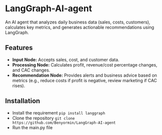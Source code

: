 # LangGraph-AI-agent

An AI agent that analyzes daily business data (sales, costs, customers), calculates key metrics, and generates actionable recommendations using LangGraph.

## Features

- **Input Node:** Accepts sales, cost, and customer data.
- **Processing Node:** Calculates profit, revenue/cost percentage changes, and CAC changes.
- **Recommendation Node:** Provides alerts and business advice based on metrics (e.g., reduce costs if profit is negative, review marketing if CAC rises).

## Installation
- Install the requirement
`pip install langgraph`
- Clone the repository
  `git clone https://github.com/Benyormin/LangGraph-AI-agent`
- Run the main.py file
